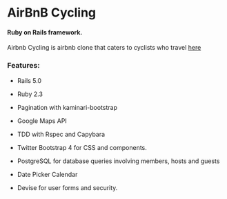 # AirBnB Cycling

#### Ruby on Rails framework.

Airbnb Cycling is airbnb clone that caters to cyclists who travel [here](https://airbnb-cycling-pambw.herokuapp.com/) 

### Features:

* Rails 5.0

* Ruby 2.3

* Pagination with kaminari-bootstrap

* Google Maps API

* TDD with Rspec and Capybara

* Twitter Bootstrap 4 for CSS and components.

* PostgreSQL for database queries involving members, hosts and guests

* Date Picker Calendar

* Devise for user forms and security.

